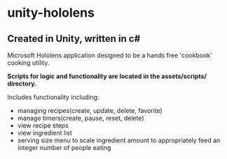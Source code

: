 # unity-hololens
## Created in Unity, written in c#
Microsoft Hololens application designed to be a hands free 'cookbook' cooking utility.

**Scripts for logic and functionality are located in the assets/scripts/ directory.**

Includes functionality including: 
 - managing recipes(create, update, delete, favorite)
 - manage timers(create, pause, reset, delete)
 - view recipe steps
 - view ingredient list
 - serving size menu to scale ingredient amount to appropriately feed an integer number of people eating
